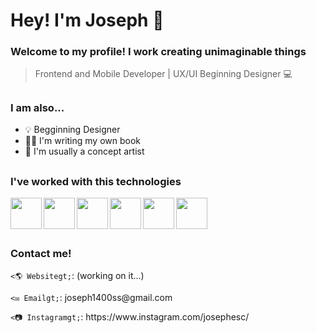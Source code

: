 ### <h1> Hey! I'm Joseph 👋 </h1>

<h3> Welcome to my profile! I work creating unimaginable things </h3>

<blockquote>
  <p dir="auto">Frontend and Mobile Developer | UX/UI Beginning Designer 💻 </p>
</blockquote>
<h2/>

<h3>I am also...</h3>
<ul>
  <li dir="auto">💡 Begginning Designer</li>
  <li dir="auto">✍🏽 I'm writing my own book</li>
  <li dir="auto">🎨 I'm usually a concept artist</li>
</ul>
<h2></h2>

<div dir="auto"> 
  <h3> I've worked with this technologies</h3>
  <img align="left" src="https://cdn-icons-png.flaticon.com/512/5968/5968292.png" width="50" height="50">
  <img align="left" src="https://styles.redditmedia.com/t5_2su6s/styles/communityIcon_4g1uo0kd87c61.png" width="50" height="50">
  <img align="left" src="https://cdn-icons-png.flaticon.com/512/919/919830.png" width="50" height="50">
  <img align="left" src="https://cdn-icons-png.flaticon.com/512/919/919827.png" width="50" height="50">
  <img align="left" src="https://cdn-icons-png.flaticon.com/512/919/919826.png" width="50" height="50">
  <img src="https://cdn-icons-png.flaticon.com/512/25/25231.png" width="50" height="50">
</div>
<h2/>

<h3>Contact me!</h3>
<p dir="auto">
<p><code>&lt;🌎 Websitegt;</code>: (working on it...)</p>
<p><code>&lt;✉️ Emailgt;</code>: joseph1400ss@gmail.com</p>
<p><code>&lt;📷 Instagramgt;</code>: https://www.instagram.com/josephesc/<p>
</p>


<!--
**josephesc/josephesc** is a ✨ _special_ ✨ repository because its `README.md` (this file) appears on your GitHub profile.

Here are some ideas to get you started:

- 🔭 I’m currently working on ...
- 🌱 I’m currently learning ...
- 👯 I’m looking to collaborate on ...
- 🤔 I’m looking for help with ...
- 💬 Ask me about ...
- 📫 How to reach me: ...
- 😄 Pronouns: ...
- ⚡ Fun fact: ...
-->
